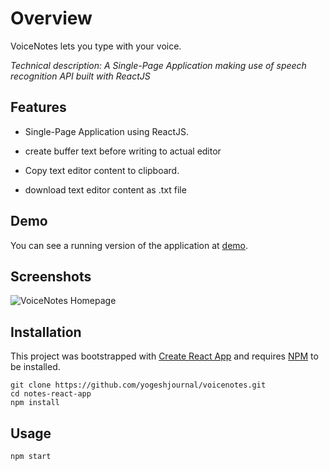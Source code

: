 # Overview

VoiceNotes lets you type with your voice.

_Technical description: A Single-Page Application making use of speech recognition API built with ReactJS_

## Features

- Single-Page Application using ReactJS.

- create buffer text before writing to actual editor

- Copy text editor content to clipboard.

- download text editor content as .txt file

## Demo

You can see a running version of the application at
[demo](https://dev.d3pfrhmntkwg6h.amplifyapp.com/).

## Screenshots

![VoiceNotes Homepage](/screenshot.PNG 'VoiceNotes Homepage')

## Installation

This project was bootstrapped with [Create React App](https://github.com/facebookincubator/create-react-app)
and requires [NPM](https://docs.npmjs.com/) to be installed.

    git clone https://github.com/yogeshjournal/voicenotes.git
    cd notes-react-app
    npm install

## Usage

    npm start
